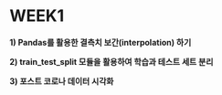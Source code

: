 # WEEK1 #
**1) Pandas를 활용한 결측치 보간(interpolation) 하기**

**2) train_test_split 모듈을 활용하여 학습과 테스트 세트 분리**

**3) 포스트 코로나 데이터 시각화**
